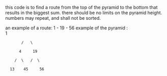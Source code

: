 this code is to find a route from the top of the pyramid to the bottom that results in the biggest sum.
there should be no limits on the pyramid height.
numbers may repeat, and shall not be sorted.

an example of a route: 1 - 19 - 56
example of the pyramid :  
             1
             
           /   \
           
          4     19
          
        /  \   /  \
        
      13    45     56
